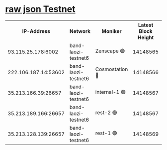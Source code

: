 
[raw json Testnet](https://rpc-check.bandt.stavr.tech/bandt/rpcbandt_result.json)
=

<table><tr><th>IP-Address</th><th>Network</th><th>Moniker</th><th>Latest Block Height</th><th>Earliest Block Height</th><th>Catching Up</th><th>Tx Index</th><th>Voting Power</th><th>Scan Time</th></tr><tr><td>93.115.25.178:6002</td><td>band-laozi-testnet6</td><td>Zenscape 🟢</td><td>14148565</td><td>12460001</td><td>False</td><td>on</td><td>0</td><td>2023-12-23T15:55:13.578134262UTC</td></tr><tr><td>222.106.187.14:53602</td><td>band-laozi-testnet6</td><td>Cosmostation 🔴</td><td>14148566</td><td>13177501</td><td>False</td><td>on</td><td>2203223</td><td>2023-12-23T15:55:15.405451761UTC</td></tr><tr><td>35.213.166.39:26657</td><td>band-laozi-testnet6</td><td>internal-1 🟢</td><td>14148567</td><td>14048567</td><td>False</td><td>on</td><td>0</td><td>2023-12-23T15:55:16.702644569UTC</td></tr><tr><td>35.213.189.166:26657</td><td>band-laozi-testnet6</td><td>rest-2 🟢</td><td>14148567</td><td>14048567</td><td>False</td><td>on</td><td>0</td><td>2023-12-23T15:55:17.926793602UTC</td></tr><tr><td>35.213.128.139:26657</td><td>band-laozi-testnet6</td><td>rest-1 🟢</td><td>14148569</td><td>14048569</td><td>False</td><td>on</td><td>0</td><td>2023-12-23T15:55:23.284518018UTC</td></tr></table>
